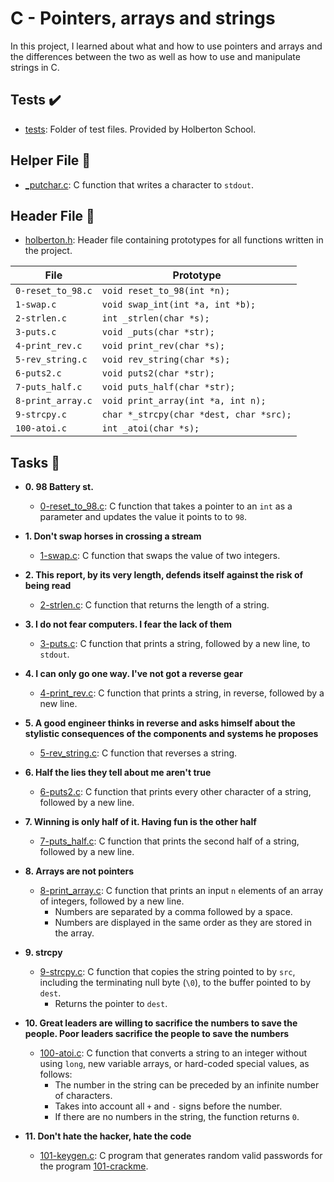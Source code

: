 # C - Pointers, arrays and strings

In this project, I learned about what and how to use pointers and arrays and
the differences between the two as well as how to use and manipulate strings in C.

## Tests :heavy_check_mark:

- [tests](./tests): Folder of test files. Provided by Holberton School.

## Helper File :raised_hands:

- [\_putchar.c](./_putchar.c): C function that writes a character to `stdout`.

## Header File :file_folder:

- [holberton.h](holberton.h): Header file containing prototypes for all functions written in the project.

| File              | Prototype                               |
| ----------------- | --------------------------------------- |
| `0-reset_to_98.c` | `void reset_to_98(int *n);`             |
| `1-swap.c`        | `void swap_int(int *a, int *b);`        |
| `2-strlen.c`      | `int _strlen(char *s);`                 |
| `3-puts.c`        | `void _puts(char *str);`                |
| `4-print_rev.c`   | `void print_rev(char *s);`              |
| `5-rev_string.c`  | `void rev_string(char *s);`             |
| `6-puts2.c`       | `void puts2(char *str);`                |
| `7-puts_half.c`   | `void puts_half(char *str);`            |
| `8-print_array.c` | `void print_array(int *a, int n);`      |
| `9-strcpy.c`      | `char *_strcpy(char *dest, char *src);` |
| `100-atoi.c`      | `int _atoi(char *s);`                   |

## Tasks :page_with_curl:

- **0. 98 Battery st.**

  - [0-reset_to_98.c](./0-reset_to_98.c): C function that takes a pointer to an
    `int` as a parameter and updates the value it points to to `98`.

- **1. Don't swap horses in crossing a stream**

  - [1-swap.c](./1-swap.c): C function that swaps the value of two integers.

- **2. This report, by its very length, defends itself against the risk of being read**

  - [2-strlen.c](./2-strlen.c): C function that returns the length of a string.

- **3. I do not fear computers. I fear the lack of them**

  - [3-puts.c](./3-puts.c): C function that prints a string, followed by a new line,
    to `stdout`.

- **4. I can only go one way. I've not got a reverse gear**

  - [4-print_rev.c](./4-print_rev.c): C function that prints a string, in reverse,
    followed by a new line.

- **5. A good engineer thinks in reverse and asks himself about the stylistic consequences of the components and systems he proposes**

  - [5-rev_string.c](./5-rev_string.c): C function that reverses a string.

- **6. Half the lies they tell about me aren't true**

  - [6-puts2.c](./6-puts2.c): C function that prints every other character of a string,
    followed by a new line.

- **7. Winning is only half of it. Having fun is the other half**

  - [7-puts_half.c](./7-puts_half.c): C function that prints the second half of a string,
    followed by a new line.

- **8. Arrays are not pointers**

  - [8-print_array.c](./8-print_array.c): C function that prints an input `n` elements
    of an array of integers, followed by a new line.
    - Numbers are separated by a comma followed by a space.
    - Numbers are displayed in the same order as they are stored in the array.

- **9. strcpy**

  - [9-strcpy.c](./9-strcpy.c): C function that copies the string pointed to by
    `src`, including the terminating null byte (`\0`), to the buffer pointed to by `dest`.
    - Returns the pointer to `dest`.

- **10. Great leaders are willing to sacrifice the numbers to save the people. Poor leaders sacrifice the people to save the numbers**

  - [100-atoi.c](./100-atoi.c): C function that converts a string to an integer
    without using `long`, new variable arrays, or hard-coded special values, as follows:
    - The number in the string can be preceded by an infinite number of characters.
    - Takes into account all `+` and `-` signs before the number.
    - If there are no numbers in the string, the function returns `0`.

- **11. Don't hate the hacker, hate the code**
  - [101-keygen.c](./101-keygen.c): C program that generates random valid passwords
    for the program [101-crackme](https://github.com/holbertonschool/0x04.c).

